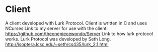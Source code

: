 # Client
A client developed with Lurk Protocol. Client is written in C and uses NCurses
Link to my server for use with the client: https://github.com/theonepiecewondo/Server
Link to how lurk protocol works. Lurk Protocol was developed by Seth Long. http://isoptera.lcsc.edu/~seth/cs435/lurk_2.1.html
